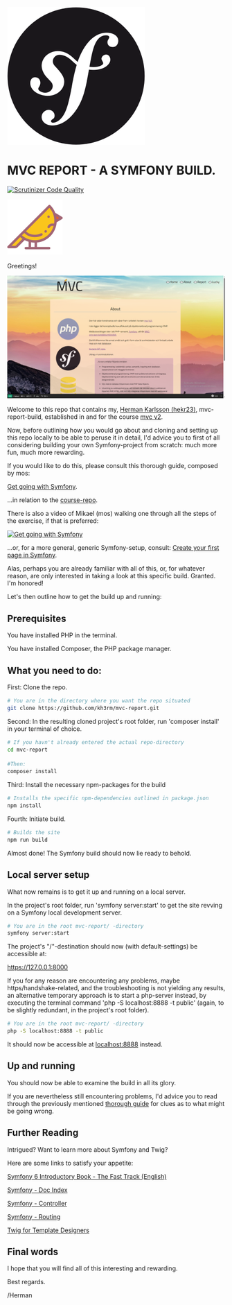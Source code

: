 <!--
---
author: hekr23
revision:
    "2025-04-15": "(A, hekr23) First release."
---
-->

![Symfony image](public/img/symfony.svg)

MVC REPORT - A SYMFONY BUILD.
====================

[![Scrutinizer Code Quality](https://scrutinizer-ci.com/g/kh3rm/mvc-report/badges/quality-score.png?b=main)](https://scrutinizer-ci.com/g/kh3rm/mvc-report/?branch=main)


![MVC-Bird image](public/img/title-bird.svg)

Greetings!

![MVC-Report Screenshot](public/img/mvc-report-screenshot-2.png)

Welcome to this repo that contains my, [Herman Karlsson (hekr23)](https://www.student.bth.se/~hekr23/dbwebb-kurser/mvc/me/report/public/), mvc-report-build, established in and for the course [mvc v2](https://dbwebb.se/kurser/mvc-v2).

Now, before outlining how you would go about and cloning and setting up this repo locally to be able to peruse it in detail, I'd advice you to first of all considering building your own Symfony-project from scratch: much more fun, much more rewarding.

If you would like to do this, please consult this thorough guide, composed by mos:

[Get going with Symfony](https://github.com/dbwebb-se/mvc/tree/main/example/symfony).


...in relation to the [course-repo](https://github.com/dbwebb-se/mvc/).

There is also a video of Mikael (mos) walking one through all the steps of the exercise, if that is preferred:

[![Get going with Symfony](https://img.youtube.com/vi/1QVvLGNqTxw/0.jpg)](https://www.youtube.com/watch?v=1QVvLGNqTxw)

...or, for a more general, generic Symfony-setup, consult: [Create your first page in Symfony](https://symfony.com/doc/current/page_creation.html).


Alas, perhaps you are already familiar with all of this, or, for whatever reason, are only interested in taking a look at this specific build. Granted. I'm honored!

Let's then outline how to get the build up and running:


Prerequisites
----------------------------

You have installed PHP in the terminal.

You have installed Composer, the PHP package manager.


What you need to do:
----------------------------

First: Clone the repo.

```bash
# You are in the directory where you want the repo situated
git clone https://github.com/kh3rm/mvc-report.git
```

Second: In the resulting cloned project's root folder, run 'composer install' in your terminal of choice.

```bash
# If you havn't already entered the actual repo-directory
cd mvc-report

#Then:
composer install
```

Third: Install the necessary npm-packages for the build

```bash
# Installs the specific npm-dependencies outlined in package.json
npm install
```

Fourth: Initiate build.

```bash
# Builds the site
npm run build
```

Almost done! The Symfony build should now lie ready to behold.


Local server setup
----------------------------

What now remains is to get it up and running on a local server.

In the project's root folder, run 'symfony server:start' to get the site revving on a Symfony local development server.

```bash
# You are in the root mvc-report/ -directory
symfony server:start
```

The project's "/"-destination should now (with default-settings) be accessible at:

https://127.0.0.1:8000


If you for any reason are encountering any problems, maybe https/handshake-related, and the troubleshooting is not yielding any results, an alternative temporary approach is to start a php-server instead, by executing the terminal command 'php -S localhost:8888 -t public' (again, to be slightly redundant, in the project's root folder).

```bash
# You are in the root mvc-report/ -directory
php -S localhost:8888 -t public
```

It should now be accessible at [localhost:8888](http://localhost:8888) instead.

Up and running
----------------------------

You should now be able to examine the build in all its glory.

If you are nevertheless still encountering problems, I'd advice you to read through the previously mentioned [thorough guide](https://github.com/dbwebb-se/mvc/tree/main/example/symfony) for clues as to what might be going wrong.

Further Reading
----------------------------
Intrigued? Want to learn more about Symfony and Twig?

Here are some links to satisfy your appetite:

[Symfony 6 Introductory Book - The Fast Track (English)](https://symfony.com/doc/6.4/the-fast-track/en/index.html)

[Symfony - Doc Index](https://symfony.com/doc/current/index.html)

[Symfony - Controller](https://symfony.com/doc/current/controller.html)

[Symfony - Routing](https://symfony.com/doc/current/routing.html)

[Twig for Template Designers](https://twig.symfony.com/doc/3.x/templates.html)

Final words
----------------------------

I hope that you will find all of this interesting and rewarding.

Best regards.

/Herman